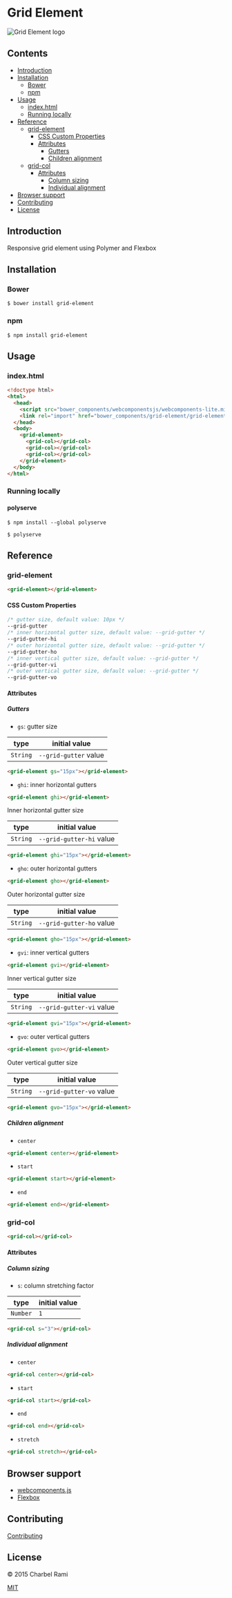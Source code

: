 # Grid Element

![Grid Element logo](https://cdn.rawgit.com/charbelrami/grid-element/master/grid-element-logo.svg)

## Contents

- [Introduction](#introduction)
- [Installation](#installation)
  - [Bower](#bower)
  - [npm](#npm)
- [Usage](#usage)
  - [index.html](#indexhtml)
  - [Running locally](#running-locally)
- [Reference](#reference)
  - [grid-element](#grid-element-1)
    - [CSS Custom Properties](#css-custom-properties)
    - [Attributes](#attributes)
      - [Gutters](#gutters)
      - [Children alignment](#children-alignment)
  - [grid-col](#grid-col)
    - [Attributes](#attributes-1)
      - [Column sizing](#column-sizing)
      - [Individual alignment](#individual-alignment)
- [Browser support](#browser-support)
- [Contributing](#contributing)
- [License](#license)

## Introduction

Responsive grid element using Polymer and Flexbox

## Installation

### Bower

```
$ bower install grid-element
```

### npm

```
$ npm install grid-element
```

## Usage

### index.html

```html
<!doctype html>
<html>
  <head>
    <script src="bower_components/webcomponentsjs/webcomponents-lite.min.js"></script>
    <link rel="import" href="bower_components/grid-element/grid-element.html">
  </head>
  <body>
    <grid-element>
      <grid-col></grid-col>
      <grid-col></grid-col>
      <grid-col></grid-col>
    </grid-element>
  </body>
</html>
```

### Running locally

#### polyserve

```
$ npm install --global polyserve
```

```
$ polyserve
```

## Reference

### grid-element

```html
<grid-element></grid-element>
```
#### CSS Custom Properties

```css
/* gutter size, default value: 10px */
--grid-gutter
/* inner horizontal gutter size, default value: --grid-gutter */
--grid-gutter-hi
/* outer horizontal gutter size, default value: --grid-gutter */
--grid-gutter-ho
/* inner vertical gutter size, default value: --grid-gutter */
--grid-gutter-vi
/* outer vertical gutter size, default value: --grid-gutter */
--grid-gutter-vo
```

#### Attributes

##### Gutters

- `gs`: gutter size

type | initial value
--- | ---
`String` |`--grid-gutter` value

```html
<grid-element gs="15px"></grid-element>
```

- `ghi`: inner horizontal gutters

```html
<grid-element ghi></grid-element>
```

Inner horizontal gutter size

type | initial value
--- | ---
`String` |`--grid-gutter-hi` value

```html
<grid-element ghi="15px"></grid-element>
```

- `gho`: outer horizontal gutters

```html
<grid-element gho></grid-element>
```

Outer horizontal gutter size

type | initial value
--- | ---
`String` |`--grid-gutter-ho` value

```html
<grid-element gho="15px"></grid-element>
```

- `gvi`: inner vertical gutters

```html
<grid-element gvi></grid-element>
```

Inner vertical gutter size

type | initial value
--- | ---
`String` |`--grid-gutter-vi` value

```html
<grid-element gvi="15px"></grid-element>
```
- `gvo`: outer vertical gutters

```html
<grid-element gvo></grid-element>
```

Outer vertical gutter size

type | initial value
--- | ---
`String` |`--grid-gutter-vo` value


```html
<grid-element gvo="15px"></grid-element>
```

##### Children alignment

- `center`
```html
<grid-element center></grid-element>
```
- `start`
```html
<grid-element start></grid-element>
```
- `end`
```html
<grid-element end></grid-element>
```

### grid-col

```html
<grid-col></grid-col>
```

#### Attributes

##### Column sizing

- `s`: column stretching factor

type | initial value
--- | ---
`Number` | `1`


```html
<grid-col s="3"></grid-col>
```

##### Individual alignment

- `center`
```html
<grid-col center></grid-col>
```
- `start`
```html
<grid-col start></grid-col>
```
- `end`
```html
<grid-col end></grid-col>
```
- `stretch`
```html
<grid-col stretch></grid-col>
```

## Browser support

- [webcomponents.js](https://github.com/webcomponents/webcomponentsjs#browser-support)
- [Flexbox](http://caniuse.com/#feat=flexbox)

## Contributing

[Contributing](contributing.md)

## License

© 2015 Charbel Rami

[MIT](license.txt)
